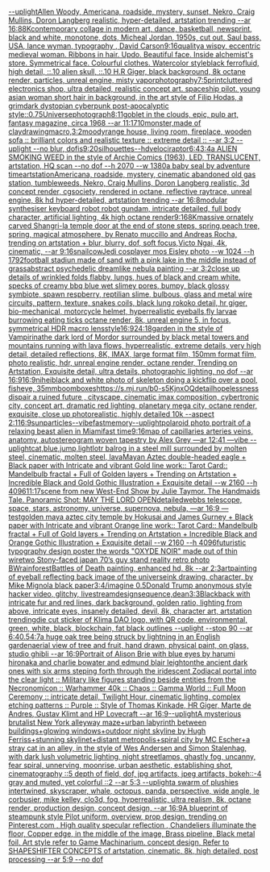 [--uplight](https://www.ebank.nz/aiartgenerator?category=--uplight)[Allen Woody, Americana,  roadside, mystery, sunset, Nekro, Craig Mullins, Doron Langberg realistic,   hyper-detailed, artstation trending --ar 16:8](https://www.ebank.nz/aiartgenerator?category=Allen%2520Woody%2C%2520Americana%2C%2520%2520roadside%2C%2520mystery%2C%2520sunset%2C%2520Nekro%2C%2520Craig%2520Mullins%2C%2520Doron%2520Langberg%2520realistic%2C%2520%2520%2520hyper-detailed%2C%2520artstation%2520trending%2520--ar%252016%3A8)[8K](https://www.ebank.nz/aiartgenerator?category=8K)[contemporary collage in modern art, dance, basketball, newsprint, black and white, monotone, dots, Micheal Jordan, 1950s, cut out, Saul bass, USA, lance wyman, typography <DUNK>, David Carson](https://www.ebank.nz/aiartgenerator?category=contemporary%2520collage%2520in%2520modern%2520art%2C%2520dance%2C%2520basketball%2C%2520newsprint%2C%2520black%2520and%2520white%2C%2520monotone%2C%2520dots%2C%2520Micheal%2520Jordan%2C%25201950s%2C%2520cut%2520out%2C%2520Saul%2520bass%2C%2520USA%2C%2520lance%2520wyman%2C%2520typography%2520%3CDUNK%3E%2C%2520David%2520Carson)[9:16](https://www.ebank.nz/aiartgenerator?category=9%3A16)[quality](https://www.ebank.nz/aiartgenerator?category=quality)[a wispy, eccentric medieval woman. Ribbons in hair. Updo. Beautiful face. Inside alchemist's store. Symmetrical face. Colourful clothes. Watercolor style](https://www.ebank.nz/aiartgenerator?category=a%2520wispy%2C%2520eccentric%2520medieval%2520woman.%2520Ribbons%2520in%2520hair.%2520Updo.%2520Beautiful%2520face.%2520Inside%2520alchemist%27s%2520store.%2520Symmetrical%2520face.%2520Colourful%2520clothes.%2520Watercolor%2520style)[black ferrofluid, high detail, ::.10 alien skull, ::.10 H.R Giger, black background, 8k octane render, particles, unreal engine, misty vapor](https://www.ebank.nz/aiartgenerator?category=black%2520ferrofluid%2C%2520high%2520detail%2C%2520%3A%3A.10%2520alien%2520skull%2C%2520%3A%3A.10%2520H.R%2520Giger%2C%2520black%2520background%2C%25208k%2520octane%2520render%2C%2520particles%2C%2520unreal%2520engine%2C%2520misty%2520vapor)[photography](https://www.ebank.nz/aiartgenerator?category=photography)[7:5](https://www.ebank.nz/aiartgenerator?category=7%3A5)[print](https://www.ebank.nz/aiartgenerator?category=print)[cluttered electronics shop, ultra detailed, realistic concept art. spaceship pilot. young asian woman short hair in background, in the art style of Filip Hodas, a grimdark dystopian cyberpunk post-apocalyptic style](https://www.ebank.nz/aiartgenerator?category=cluttered%2520electronics%2520shop%2C%2520ultra%2520detailed%2C%2520realistic%2520concept%2520art.%2520spaceship%2520pilot.%2520young%2520asian%2520woman%2520short%2520hair%2520in%2520background%2C%2520in%2520the%2520art%2520style%2520of%2520Filip%2520Hodas%2C%2520a%2520grimdark%2520dystopian%2520cyberpunk%2520post-apocalyptic%2520style)[::0.75](https://www.ebank.nz/aiartgenerator?category=%3A%3A0.75)[Universe](https://www.ebank.nz/aiartgenerator?category=Universe)[photograph](https://www.ebank.nz/aiartgenerator?category=photograph)[8:11](https://www.ebank.nz/aiartgenerator?category=8%3A11)[goblet in the clouds, epic, pulp art, fantasy magazine, circa 1968 --ar 11:17](https://www.ebank.nz/aiartgenerator?category=goblet%2520in%2520the%2520clouds%2C%2520epic%2C%2520pulp%2520art%2C%2520fantasy%2520magazine%2C%2520circa%25201968%2520--ar%252011%3A17)[10](https://www.ebank.nz/aiartgenerator?category=10)[monster,made of clay](https://www.ebank.nz/aiartgenerator?category=monster%2Cmade%2520of%2520clay)[drawing](https://www.ebank.nz/aiartgenerator?category=drawing)[macro,](https://www.ebank.nz/aiartgenerator?category=macro%2C)[3:2](https://www.ebank.nz/aiartgenerator?category=3%3A2)[moody](https://www.ebank.nz/aiartgenerator?category=moody)[range house, living room, fireplace, wooden sofa :: brilliant colors and realistic texture :: extreme detail :: --ar 3:2 --uplight --no blur, dof](https://www.ebank.nz/aiartgenerator?category=range%2520house%2C%2520living%2520room%2C%2520fireplace%2C%2520wooden%2520sofa%2520%3A%3A%2520brilliant%2520colors%2520and%2520realistic%2520texture%2520%3A%3A%2520extreme%2520detail%2520%3A%3A%2520--ar%25203%3A2%2520--uplight%2520--no%2520blur%2C%2520dof)[is](https://www.ebank.nz/aiartgenerator?category=is)[9:20](https://www.ebank.nz/aiartgenerator?category=9%3A20)[silhouettes](https://www.ebank.nz/aiartgenerator?category=silhouettes)[--hd](https://www.ebank.nz/aiartgenerator?category=--hd)[velociraptor](https://www.ebank.nz/aiartgenerator?category=velociraptor)[6:4](https://www.ebank.nz/aiartgenerator?category=6%3A4)[3:4](https://www.ebank.nz/aiartgenerator?category=3%3A4)[a ALIEN SMOKING WEED in the style of Archie Comics (1963), LED, TRANSLUCENT, artstation, HQ scan --no dof --h 2070 --w 1380](https://www.ebank.nz/aiartgenerator?category=a%2520ALIEN%2520SMOKING%2520WEED%2520in%2520the%2520style%2520of%2520Archie%2520Comics%2520%281963%29%2C%2520LED%2C%2520TRANSLUCENT%2C%2520artstation%2C%2520HQ%2520scan%2520--no%2520dof%2520--h%25202070%2520--w%25201380)[a baby seal by adventure time](https://www.ebank.nz/aiartgenerator?category=a%2520baby%2520seal%2520by%2520adventure%2520time)[artstation](https://www.ebank.nz/aiartgenerator?category=artstation)[Americana, roadside, mystery, cinematic abandoned old gas station, tumbleweeds, Nekro, Craig Mullins, Doron Langberg realistic, 3d concept render, cgsociety, rendered in octane, reflective raytrace, unreal engine, 8k hd hyper-detailed, artstation trending --ar 16:8](https://www.ebank.nz/aiartgenerator?category=Americana%2C%2520roadside%2C%2520mystery%2C%2520cinematic%2520abandoned%2520old%2520gas%2520station%2C%2520tumbleweeds%2C%2520Nekro%2C%2520Craig%2520Mullins%2C%2520Doron%2520Langberg%2520realistic%2C%25203d%2520concept%2520render%2C%2520cgsociety%2C%2520rendered%2520in%2520octane%2C%2520reflective%2520raytrace%2C%2520unreal%2520engine%2C%25208k%2520hd%2520hyper-detailed%2C%2520artstation%2520trending%2520--ar%252016%3A8)[modular synthesiser keyboard robot robot gundam, intricate detailed, full body character, artificial lighting, 4k high octane render](https://www.ebank.nz/aiartgenerator?category=modular%2520synthesiser%2520keyboard%2520robot%2520robot%2520gundam%2C%2520intricate%2520detailed%2C%2520full%2520body%2520character%2C%2520artificial%2520lighting%2C%25204k%2520high%2520octane%2520render)[9:16](https://www.ebank.nz/aiartgenerator?category=9%3A16)[8K](https://www.ebank.nz/aiartgenerator?category=8K)[massive ornately carved Shangri-la temple door at the end of stone steps, spring,peach tree, spring, magical atmosphere, by Renato muccillo and Andreas Rocha, trending on artstation + blur, blurry, dof, soft focus,Victo Ngai, 4k, cinematic, --ar 9:16](https://www.ebank.nz/aiartgenerator?category=massive%2520ornately%2520carved%2520Shangri-la%2520temple%2520door%2520at%2520the%2520end%2520of%2520stone%2520steps%2C%2520spring%2Cpeach%2520tree%2C%2520spring%2C%2520magical%2520atmosphere%2C%2520by%2520Renato%2520muccillo%2520and%2520Andreas%2520Rocha%2C%2520trending%2520on%2520artstation%2520%2B%2520blur%2C%2520blurry%2C%2520dof%2C%2520soft%2520focus%2CVicto%2520Ngai%2C%25204k%2C%2520cinematic%2C%2520--ar%25209%3A16)[snailcow](https://www.ebank.nz/aiartgenerator?category=snailcow)[Jedi cosplayer mos Eisley photo --w 1024 --h 1792](https://www.ebank.nz/aiartgenerator?category=Jedi%2520cosplayer%2520mos%2520Eisley%2520photo%2520--w%25201024%2520--h%25201792)[football stadiun made of sand with a pink lake in the middle instead of grass](https://www.ebank.nz/aiartgenerator?category=football%2520stadiun%2520made%2520of%2520sand%2520with%2520a%2520pink%2520lake%2520in%2520the%2520middle%2520instead%2520of%2520grass)[abstract psychedelic dreamlike nebula painting --ar 3:2](https://www.ebank.nz/aiartgenerator?category=abstract%2520psychedelic%2520dreamlike%2520nebula%2520painting%2520--ar%25203%3A2)[close up details of wrinkled folds flabby, lungs, hues of black and cream white. specks of creamy bbq blue wet slimey pores, bumpy, black glossy symbiote, spawn respberry, reptilian slime, bulbous, glass and metal wire circuits,  pattern, texture, snakes coils, black lung rokoko detail, hr giger, bio-mechanical, motorcycle helmet, hyperrealistic eyeballs,fly larvae burrowing eating ticks octane render, 8k, unreal engine 5, in focus, symmetrical HDR macro lens](https://www.ebank.nz/aiartgenerator?category=close%2520up%2520details%2520of%2520wrinkled%2520folds%2520flabby%2C%2520lungs%2C%2520hues%2520of%2520black%2520and%2520cream%2520white.%2520specks%2520of%2520creamy%2520bbq%2520blue%2520wet%2520slimey%2520pores%2C%2520bumpy%2C%2520black%2520glossy%2520symbiote%2C%2520spawn%2520respberry%2C%2520reptilian%2520slime%2C%2520bulbous%2C%2520glass%2520and%2520metal%2520wire%2520circuits%2C%2520%2520pattern%2C%2520texture%2C%2520snakes%2520coils%2C%2520black%2520lung%2520rokoko%2520detail%2C%2520hr%2520giger%2C%2520bio-mechanical%2C%2520motorcycle%2520helmet%2C%2520hyperrealistic%2520eyeballs%2Cfly%2520larvae%2520burrowing%2520eating%2520ticks%2520octane%2520render%2C%25208k%2C%2520unreal%2520engine%25205%2C%2520in%2520focus%2C%2520symmetrical%2520HDR%2520macro%2520lens)[style](https://www.ebank.nz/aiartgenerator?category=style)[16:9](https://www.ebank.nz/aiartgenerator?category=16%3A9)[24:18](https://www.ebank.nz/aiartgenerator?category=24%3A18)[garden in the style of Vampirina](https://www.ebank.nz/aiartgenerator?category=garden%2520in%2520the%2520style%2520of%2520Vampirina)[the dark lord of Mordor surrounded by black metal towers and mountains running with lava flows, hyperrealistic, extreme details, very high detail, detailed reflections, 8K, IMAX, large format film, 150mm format film, photo realistic, hdr, unreal engine render, octane render, Trending on Artstation, Exquisite detail, ultra details, photographic lighting, no dof --ar 16:9](https://www.ebank.nz/aiartgenerator?category=the%2520dark%2520lord%2520of%2520Mordor%2520surrounded%2520by%2520black%2520metal%2520towers%2520and%2520mountains%2520running%2520with%2520lava%2520flows%2C%2520hyperrealistic%2C%2520extreme%2520details%2C%2520very%2520high%2520detail%2C%2520detailed%2520reflections%2C%25208K%2C%2520IMAX%2C%2520large%2520format%2520film%2C%2520150mm%2520format%2520film%2C%2520photo%2520realistic%2C%2520hdr%2C%2520unreal%2520engine%2520render%2C%2520octane%2520render%2C%2520Trending%2520on%2520Artstation%2C%2520Exquisite%2520detail%2C%2520ultra%2520details%2C%2520photographic%2520lighting%2C%2520no%2520dof%2520--ar%252016%3A9)[16:9](https://www.ebank.nz/aiartgenerator?category=16%3A9)[nihei](https://www.ebank.nz/aiartgenerator?category=nihei)[black and white photo of skeleton doing a kickflip over a pool, fisheye, 35mm](https://www.ebank.nz/aiartgenerator?category=black%2520and%2520white%2520photo%2520of%2520skeleton%2520doing%2520a%2520kickflip%2520over%2520a%2520pool%2C%2520fisheye%2C%252035mm)[boomboxes](https://www.ebank.nz/aiartgenerator?category=boomboxes)[<https://s.mj.run/b0-s5KjnxOQ>](https://www.ebank.nz/aiartgenerator?category=%3Chttps%3A//s.mj.run/b0-s5KjnxOQ%3E)[detail](https://www.ebank.nz/aiartgenerator?category=detail)[hopelessness dispair a ruined future , cityscape, cinematic imax composition, cybertronic city,  concept art, dramatic red lighting, planetary mega city, octane render, exquisite, close up photorealistic, highly detailed 10k --aspect 2:1](https://www.ebank.nz/aiartgenerator?category=hopelessness%2520dispair%2520a%2520ruined%2520future%2520%2C%2520cityscape%2C%2520cinematic%2520imax%2520composition%2C%2520cybertronic%2520city%2C%2520%2520concept%2520art%2C%2520dramatic%2520red%2520lighting%2C%2520planetary%2520mega%2520city%2C%2520octane%2520render%2C%2520exquisite%2C%2520close%2520up%2520photorealistic%2C%2520highly%2520detailed%252010k%2520--aspect%25202%3A1)[16:9](https://www.ebank.nz/aiartgenerator?category=16%3A9)[sun](https://www.ebank.nz/aiartgenerator?category=sun)[particles](https://www.ebank.nz/aiartgenerator?category=particles)[--vibefast](https://www.ebank.nz/aiartgenerator?category=--vibefast)[memory](https://www.ebank.nz/aiartgenerator?category=memory)[--uplight](https://www.ebank.nz/aiartgenerator?category=--uplight)[polaroid photo portrait of a relaxing beast alien in Miami](https://www.ebank.nz/aiartgenerator?category=polaroid%2520photo%2520portrait%2520of%2520a%2520relaxing%2520beast%2520alien%2520in%2520Miami)[fast time](https://www.ebank.nz/aiartgenerator?category=fast%2520time)[9:16](https://www.ebank.nz/aiartgenerator?category=9%3A16)[map of capillaries arteries veins, anatomy, autostereogram woven tapestry by Alex Grey —ar 12:41 —vibe --uplight](https://www.ebank.nz/aiartgenerator?category=map%2520of%2520capillaries%2520arteries%2520veins%2C%2520anatomy%2C%2520autostereogram%2520woven%2520tapestry%2520by%2520Alex%2520Grey%2520%E2%80%94ar%252012%3A41%2520%E2%80%94vibe%2520--uplight)[cat,blue,jump,light](https://www.ebank.nz/aiartgenerator?category=cat%2Cblue%2Cjump%2Clight)[lotr balrog in a steel mill surrounded by molten steel, cinematic, molten steel, lava](https://www.ebank.nz/aiartgenerator?category=lotr%2520balrog%2520in%2520a%2520steel%2520mill%2520surrounded%2520by%2520molten%2520steel%2C%2520cinematic%2C%2520molten%2520steel%2C%2520lava)[Mayan Aztec double-headed eagle + Black paper with Intricate and vibrant Gold line work:: Tarot Card:: Mandelbulb fractal + Full of Golden layers + Trending on Artstation + Incredible Black and Gold Gothic Illustration + Exquisite detail --w 2160  --h 4096](https://www.ebank.nz/aiartgenerator?category=Mayan%2520Aztec%2520double-headed%2520eagle%2520%2B%2520Black%2520paper%2520with%2520Intricate%2520and%2520vibrant%2520Gold%2520line%2520work%3A%3A%2520Tarot%2520Card%3A%3A%2520Mandelbulb%2520fractal%2520%2B%2520Full%2520of%2520Golden%2520layers%2520%2B%2520Trending%2520on%2520Artstation%2520%2B%2520Incredible%2520Black%2520and%2520Gold%2520Gothic%2520Illustration%2520%2B%2520Exquisite%2520detail%2520--w%25202160%2520%2520--h%25204096)[11:17](https://www.ebank.nz/aiartgenerator?category=11%3A17)[scene from new West-End Show by Julie Taymor.  The Handmaids Tale. Panoramic Shot: MAY THE LORD OPEN](https://www.ebank.nz/aiartgenerator?category=scene%2520from%2520new%2520West-End%2520Show%2520by%2520Julie%2520Taymor.%2520%2520The%2520Handmaids%2520Tale.%2520Panoramic%2520Shot%3A%2520MAY%2520THE%2520LORD%2520OPEN)[detailed](https://www.ebank.nz/aiartgenerator?category=detailed)[webbs telescope, space, stars, astronomy, universe, supernova, nebula, —ar 16:9 —test](https://www.ebank.nz/aiartgenerator?category=webbs%2520telescope%2C%2520space%2C%2520stars%2C%2520astronomy%2C%2520universe%2C%2520supernova%2C%2520nebula%2C%2520%E2%80%94ar%252016%3A9%2520%E2%80%94test)[golden maya aztec city temple by Hokusai and James Gurney + Black paper with Intricate and vibrant Orange line work:: Tarot Card:: Mandelbulb fractal + Full of Gold layers + Trending on Artstation + Incredible Black and Orange Gothic Illustration + Exquisite detail  --w 2160  --h 4096](https://www.ebank.nz/aiartgenerator?category=golden%2520maya%2520aztec%2520city%2520temple%2520by%2520Hokusai%2520and%2520James%2520Gurney%2520%2B%2520Black%2520paper%2520with%2520Intricate%2520and%2520vibrant%2520Orange%2520line%2520work%3A%3A%2520Tarot%2520Card%3A%3A%2520Mandelbulb%2520fractal%2520%2B%2520Full%2520of%2520Gold%2520layers%2520%2B%2520Trending%2520on%2520Artstation%2520%2B%2520Incredible%2520Black%2520and%2520Orange%2520Gothic%2520Illustration%2520%2B%2520Exquisite%2520detail%2520%2520--w%25202160%2520%2520--h%25204096)[futuristic  typography design poster the words "OXYDE NOIR" made out of thin wire](https://www.ebank.nz/aiartgenerator?category=futuristic%2520%2520typography%2520design%2520poster%2520the%2520words%2520%22OXYDE%2520NOIR%22%2520made%2520out%2520of%2520thin%2520wire)[two Stony-faced  japan 70‘s  guy stand reality  retro photo BW](https://www.ebank.nz/aiartgenerator?category=two%2520Stony-faced%2520%2520japan%252070%E2%80%98s%2520%2520guy%2520stand%2520reality%2520%2520retro%2520photo%2520BW)[rainforest](https://www.ebank.nz/aiartgenerator?category=rainforest)[Battles of Death painting, enhanced hd, 8k --ar 2:3](https://www.ebank.nz/aiartgenerator?category=Battles%2520of%2520Death%2520painting%2C%2520enhanced%2520hd%2C%25208k%2520--ar%25202%3A3)[art](https://www.ebank.nz/aiartgenerator?category=art)[painting of eyeball reflecting back image of the universe](https://www.ebank.nz/aiartgenerator?category=painting%2520of%2520eyeball%2520reflecting%2520back%2520image%2520of%2520the%2520universe)[ink drawing, character, by Mike Mignola black paper](https://www.ebank.nz/aiartgenerator?category=ink%2520drawing%2C%2520character%2C%2520by%2520Mike%2520Mignola%2520black%2520paper)[3:4](https://www.ebank.nz/aiartgenerator?category=3%3A4)[/imagine 0.5](https://www.ebank.nz/aiartgenerator?category=/imagine%25200.5)[Donald Trump anonymous style hacker video, glitchy, livestream](https://www.ebank.nz/aiartgenerator?category=Donald%2520Trump%2520anonymous%2520style%2520hacker%2520video%2C%2520glitchy%2C%2520livestream)[design](https://www.ebank.nz/aiartgenerator?category=design)[sequence,](https://www.ebank.nz/aiartgenerator?category=sequence%2C)[dean](https://www.ebank.nz/aiartgenerator?category=dean)[3:3](https://www.ebank.nz/aiartgenerator?category=3%3A3)[Blackback with intricate fur and red lines, dark background, golden ratio, lighting from above, intricate eyes, insanely detailed, devil, 8k, character art, artstation trending](https://www.ebank.nz/aiartgenerator?category=Blackback%2520with%2520intricate%2520fur%2520and%2520red%2520lines%2C%2520dark%2520background%2C%2520golden%2520ratio%2C%2520lighting%2520from%2520above%2C%2520intricate%2520eyes%2C%2520insanely%2520detailed%2C%2520devil%2C%25208k%2C%2520character%2520art%2C%2520artstation%2520trending)[die cut sticker of Klima DAO logo, with QR code, environmental, green, white, black, blockchain, fat black outlines --uplight --stop 90 --ar 6:4](https://www.ebank.nz/aiartgenerator?category=die%2520cut%2520sticker%2520of%2520Klima%2520DAO%2520logo%2C%2520with%2520QR%2520code%2C%2520environmental%2C%2520green%2C%2520white%2C%2520black%2C%2520blockchain%2C%2520fat%2520black%2520outlines%2520--uplight%2520--stop%252090%2520--ar%25206%3A4)[0.5](https://www.ebank.nz/aiartgenerator?category=0.5)[4:7](https://www.ebank.nz/aiartgenerator?category=4%3A7)[a huge oak tree being struck by lightning in an English garden](https://www.ebank.nz/aiartgenerator?category=a%2520huge%2520oak%2520tree%2520being%2520struck%2520by%2520lightning%2520in%2520an%2520English%2520garden)[aerial view of tree and fruit, hand drawn, physical paint, on glass, studio ghibli --ar 16:9](https://www.ebank.nz/aiartgenerator?category=aerial%2520view%2520of%2520tree%2520and%2520fruit%2C%2520hand%2520drawn%2C%2520physical%2520paint%2C%2520on%2520glass%2C%2520studio%2520ghibli%2520--ar%252016%3A9)[Portrait of Alison Brie with blue eyes by harumi hironaka and charlie bowater and edmund blair leighton](https://www.ebank.nz/aiartgenerator?category=Portrait%2520of%2520Alison%2520Brie%2520with%2520blue%2520eyes%2520by%2520harumi%2520hironaka%2520and%2520charlie%2520bowater%2520and%2520edmund%2520blair%2520leighton)[the ancient dark ones with six arms steping forth through the iridescent Zodiacal portal into the clear light :: Military like figures standing beside entities from the Necronomicon :: Warhammer 40k :: Chaos :: Gamma World :: Full Moon Ceremony :: intricate detail, Twilight Hour, cinematic lighting, complex etching patterns :: Purple :: Style of Thomas Kinkade, HR Giger, Marte de Andres, Gustav Klimt and HP Lovecraft --ar 16:9](https://www.ebank.nz/aiartgenerator?category=the%2520ancient%2520dark%2520ones%2520with%2520six%2520arms%2520steping%2520forth%2520through%2520the%2520iridescent%2520Zodiacal%2520portal%2520into%2520the%2520clear%2520light%2520%3A%3A%2520Military%2520like%2520figures%2520standing%2520beside%2520entities%2520from%2520the%2520Necronomicon%2520%3A%3A%2520Warhammer%252040k%2520%3A%3A%2520Chaos%2520%3A%3A%2520Gamma%2520World%2520%3A%3A%2520Full%2520Moon%2520Ceremony%2520%3A%3A%2520intricate%2520detail%2C%2520Twilight%2520Hour%2C%2520cinematic%2520lighting%2C%2520complex%2520etching%2520patterns%2520%3A%3A%2520Purple%2520%3A%3A%2520Style%2520of%2520Thomas%2520Kinkade%2C%2520HR%2520Giger%2C%2520Marte%2520de%2520Andres%2C%2520Gustav%2520Klimt%2520and%2520HP%2520Lovecraft%2520--ar%252016%3A9)[--uplight](https://www.ebank.nz/aiartgenerator?category=--uplight)[A mysterious brutalist New York alleyway maze+urban labyrinth between buildings+glowing windows+outdoor night skyline by Hugh Ferriss+stunning skylinet+distant metropolis+spiral city by MC Escher+a stray cat in an alley, in the style of Wes Andersen and Simon Stalenhag, with dark lush volumetric lighting, night streetlamps, ghastly fog, uncanny, fear spiral, unnerving, moonrise, urban aesthetic, establishing shot, cinematography ::5 depth of field, dof, jpg artifacts, jpeg artifacts, bokeh::-4 gray and muted, yet colorful ::2 --ar 5:3 --uplight](https://www.ebank.nz/aiartgenerator?category=A%2520mysterious%2520brutalist%2520New%2520York%2520alleyway%2520maze%2Burban%2520labyrinth%2520between%2520buildings%2Bglowing%2520windows%2Boutdoor%2520night%2520skyline%2520by%2520Hugh%2520Ferriss%2Bstunning%2520skylinet%2Bdistant%2520metropolis%2Bspiral%2520city%2520by%2520MC%2520Escher%2Ba%2520stray%2520cat%2520in%2520an%2520alley%2C%2520in%2520the%2520style%2520of%2520Wes%2520Andersen%2520and%2520Simon%2520Stalenhag%2C%2520with%2520dark%2520lush%2520volumetric%2520lighting%2C%2520night%2520streetlamps%2C%2520ghastly%2520fog%2C%2520uncanny%2C%2520fear%2520spiral%2C%2520unnerving%2C%2520moonrise%2C%2520urban%2520aesthetic%2C%2520establishing%2520shot%2C%2520cinematography%2520%3A%3A5%2520depth%2520of%2520field%2C%2520dof%2C%2520jpg%2520artifacts%2C%2520jpeg%2520artifacts%2C%2520bokeh%3A%3A-4%2520gray%2520and%2520muted%2C%2520yet%2520colorful%2520%3A%3A2%2520--ar%25205%3A3%2520--uplight)[a swarm of plushies intertwined, skyscraper, whale, octopus, panda, perspective, wide angle, le corbusier, mike kelley, clo3d, fog, hyperrealistic, ultra realism, 8k, octane render, production design, concept design, --ar 16:9](https://www.ebank.nz/aiartgenerator?category=a%2520swarm%2520of%2520plushies%2520intertwined%2C%2520skyscraper%2C%2520whale%2C%2520octopus%2C%2520panda%2C%2520perspective%2C%2520wide%2520angle%2C%2520le%2520corbusier%2C%2520mike%2520kelley%2C%2520clo3d%2C%2520fog%2C%2520hyperrealistic%2C%2520ultra%2520realism%2C%25208k%2C%2520octane%2520render%2C%2520production%2520design%2C%2520concept%2520design%2C%2520--ar%252016%3A9)[A blueprint of steampunk style Pilot uniform,  overview, prop design,  trending on Pinterest.com  , High quality specular reflection ,  Chandeliers illuminate the floor, Copper  edge, in the middle of the image, Brass pipeline,  Black metal foil,  Art style refer to Game Machinarium.  concept design, Refer to SHAPESHIFTER CONCEPTS  of artstation, cinematic,  8k, high detailed,  post processing    --ar 5:9   --no dof](https://www.ebank.nz/aiartgenerator?category=A%2520blueprint%2520of%2520steampunk%2520style%2520Pilot%2520uniform%2C%2520%2520overview%2C%2520prop%2520design%2C%2520%2520trending%2520on%2520Pinterest.com%2520%2520%2C%2520High%2520quality%2520specular%2520reflection%2520%2C%2520%2520Chandeliers%2520illuminate%2520the%2520floor%2C%2520Copper%2520%2520edge%2C%2520in%2520the%2520middle%2520of%2520the%2520image%2C%2520Brass%2520pipeline%2C%2520%2520Black%2520metal%2520foil%2C%2520%2520Art%2520style%2520refer%2520to%2520Game%2520Machinarium.%2520%2520concept%2520design%2C%2520Refer%2520to%2520SHAPESHIFTER%2520CONCEPTS%2520%2520of%2520artstation%2C%2520cinematic%2C%2520%25208k%2C%2520high%2520detailed%2C%2520%2520post%2520processing%2520%2520%2520%2520--ar%25205%3A9%2520%2520%2520--no%2520dof)